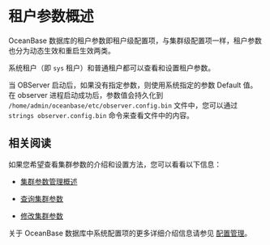 租户参数概述
===========================

OceanBase 数据库的租户参数即租户级配置项，与集群级配置项一样，租户参数也分为动态生效和重启生效两类。

系统租户（即 `sys` 租户）和普通租户都可以查看和设置租户参数。

当 OBServer 启动后，如果没有指定参数，则使用系统指定的参数 Default 值。在 observer 进程启动成功后，参数值会持久化到 `/home/admin/oceanbase/etc/observer.config.bin` 文件中，您可以通过 `strings observer.config.bin` 命令来查看文件中的内容。

相关阅读
-------------------------

如果您希望查看集群参数的介绍和设置方法，您可以看看以下信息：

* [集群参数管理概述](../../1.manage-clusters/3.manage-cluster-parameters/1.overview-of-cluster-parameter-management.md)

* [查询集群参数](../../1.manage-clusters/3.manage-cluster-parameters/2.query-cluster-parameters.md)

* [修改集群参数](../../1.manage-clusters/3.manage-cluster-parameters/3.modify-cluster-parameters.md)

关于 OceanBase 数据库中系统配置项的更多详细介绍信息请参见 [配置管理](../../../6.basic-database-management/2.configuration-management/1.introduction-to-configuration-management.md)。
